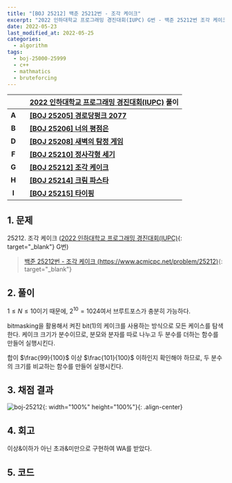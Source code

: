 ```yaml
---
title: "[BOJ 25212] 백준 25212번 - 조각 케이크"
excerpt: "2022 인하대학교 프로그래밍 경진대회(IUPC) G번 - 백준 25212번 조각 케이크 풀이"
date: 2022-05-23
last_modified_at: 2022-05-25
categories:
  - algorithm
tags:
  - boj-25000-25999
  - c++
  - mathmatics
  - bruteforcing
---
```


|||[2022 인하대학교 프로그래밍 경진대회(IUPC)](https://burningfalls.github.io/contest/iupc2022-baekjoon-contest/) 풀이|
|:---:|:---:|:---|
|**A**||**[[BOJ 25205] 경로당펑크 2077](https://burningfalls.github.io/algorithm/boj-25205/)**|
|**B**||**[[BOJ 25206] 너의 평점은](https://burningfalls.github.io/algorithm/boj-25206/)**|
|**D**||**[[BOJ 25208] 새벽의 탐정 게임](https://burningfalls.github.io/algorithm/boj-25208/)**|
|**F**||**[[BOJ 25210] 정사각형 세기](https://burningfalls.github.io/algorithm/boj-25210/)**|
|**G**||**[[BOJ 25212] 조각 케이크](https://burningfalls.github.io/algorithm/boj-25212/)**|
|**H**||**[[BOJ 25214] 크림 파스타](https://burningfalls.github.io/algorithm/boj-25214/)**|
|**I**||**[[BOJ 25215] 타이핑](https://burningfalls.github.io/algorithm/boj-25215/)**|

## 1. 문제
$25212$. 조각 케이크 ([2022 인하대학교 프로그래밍 경진대회(IUPC)](https://burningfalls.github.io/contest/iupc-baekjoon-contest/){: target="_blank"} G번)

> [백준 25212번 - 조각 케이크 (https://www.acmicpc.net/problem/25212)](https://www.acmicpc.net/problem/25212){: target="_blank"}

## 2. 풀이

$1\leq N \leq 10$이기 때문에, $2^{10}=1024$여서 브루트포스가 충분히 가능하다.

bitmasking을 활용해서 켜진 bit(1)의 케이크를 사용하는 방식으로 모든 케이스를 탐색한다. 케이크 크기가 분수이므로, 분모와 분자를 따로 나누고 두 분수를 더하는 함수를 만들어 실행시킨다.

합이 $\frac{99}{100}$ 이상 $\frac{101}{100}$ 이하인지 확인해야 하므로, 두 분수의 크기를 비교하는 함수를 만들어 실행시킨다. 

## 3. 채점 결과

![boj-25212](https://user-images.githubusercontent.com/30232837/169728475-b486e171-cc7f-4315-8a38-ed75b9f7aaf9.png "boj-25212"){: width="100%" height="100%"}{: .align-center}

## 4. 회고

이상&이하가 아닌 초과&미만으로 구현하여 WA를 받았다.

## 5. 코드

<script src="https://gist.github.com/BurningFalls/fade0b3335cd155b5522fc74e83667fc.js"></script>